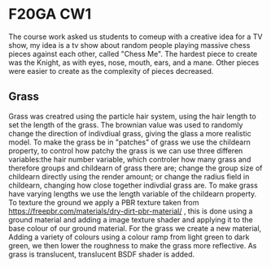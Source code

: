 # F20GA CW1
The course work asked us students to comeup with a creative idea for a TV show, my idea is a tv show about random people playing massive chess pieces against each other, called "Chess Me". The hardest piece to create was the Knight, as with eyes, nose, mouth, ears, and a mane. Other pieces were easier to create as the complexity of pieces decreased.

## Grass
Grass was creatred using the particle hair system, using the hair length to set the length of the grass. The brownian value was used to randomly change the direction of indivdiual grass, giving the glass a more realistic model. To make the grass be in "patches" of grass we use the childearn property, to control how patchy the grass is we can use three differen variables:the hair number variable, which controler how many grass and therefore groups and childearn of grass there are; change the group size of childearn directly using the render amount; or change the radius field in childearn, changing how close together indivdial grass are. To make grass have varying lengths we use the length variable of the childearn property. To texture the ground we apply a PBR texture taken from https://freepbr.com/materials/dry-dirt-pbr-material/ , this is done using a ground material and adding a image texture shader and applying it to the base colour of our ground material. For the grass we create a new material, Adding a variety of colours using a colour ramp from light green to dark green, we then lower the roughness to make the grass more reflective. As grass is translucent, translucent BSDF shader is added.
